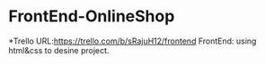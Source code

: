 # FrontEnd-OnlineShop


*Trello URL:https://trello.com/b/sRajuH12/frontend
FrontEnd: using html&css to desine project.
